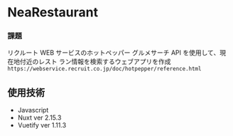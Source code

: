 # NeaRestaurant

### 課題
リクルート WEB サービスのホットペッパー グルメサーチ API を使用して、現在地付近のレスト ラン情報を検索するウェブアプリを作成
`https://webservice.recruit.co.jp/doc/hotpepper/reference.html
`
## 使用技術
* Javascript 
* Nuxt ver 2.15.3
* Vuetify ver 1.11.3
